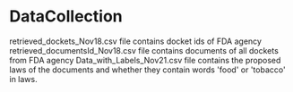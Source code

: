 # DataCollection
retrieved_dockets_Nov18.csv file contains docket ids of FDA agency
retrieved_documentsId_Nov18.csv file contains documents of all dockets from FDA agency
Data_with_Labels_Nov21.csv file contains the proposed laws of the documents and whether they contain words 'food' or 'tobacco' in laws.
